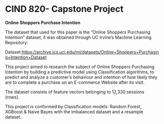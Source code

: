 # CIND 820- Capstone Project
**Online Shoppers Purchase Intention**

The dataset that  used for this paper is the “Online Shoppers Purchasing Intention” dataset, it was obtained through UC Irvine’s Machine Learning Repository:

Dataset:https://archive.ics.uci.edu/ml/datasets/Online+Shoppers+Purchasing+Intention+Dataset 

This project aimed to research the subject of Online Shoppers Purchasing Intention by building a predictive model using Classification algorithms, to predict and analyze a customer’s behaviour and intention of how likely they are to complete a purchase on an E-commerce Website after its visit.

The dataset consists of feature vectors belonging to 12,330 sessions (rows). 

This project is conformed by Classification models: Random Forest, XGBoost & Naive Bayes with the imbalanced dataset and a resample dataset.


